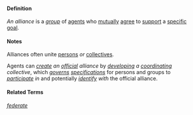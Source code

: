 #### Definition

*An alliance* is a *[group](https://github.com/gcassel/Modular-Organization-Terminology/blob/master/terms/group.md)* of [agents](https://github.com/gcassel/Modular-Organization-Terminology/blob/master/terms/agent.md) who [mutually](https://github.com/gcassel/Modular-Organizing-Terminology/blob/master/terms/mutual.md) [agree](https://github.com/gcassel/Modular-Organizing-Terminology/blob/master/terms/agree.md) to [support](https://github.com/gcassel/Modular-Organizing-Terminology/blob/master/terms/support.md) a [specific](https://github.com/gcassel/Modular-Organizing-Terminology/blob/master/terms/specific.md) [goal](https://github.com/gcassel/Modular-Organizing-Terminology/blob/master/terms/goal.md). 
 
#### Notes

Alliances often unite [persons](https://github.com/gcassel/Modular-Organization-Terminology/blob/master/terms/person.md) *or* [collectives](https://github.com/gcassel/Modular-Organization-Terminology/blob/master/terms/collective.md).

Agents can *[create](https://github.com/gcassel/Modular-Organization-Terminology/blob/master/terms/create.md) an [official](https://github.com/gcassel/Modular-Organization-Terminology/blob/master/terms/official.md) alliance* by *[developing](https://github.com/gcassel/Modular-Organization-Terminology/blob/master/terms/develop.md) a [coordinating](https://github.com/gcassel/Modular-Organization-Terminology/blob/master/terms/coordinate.md) collective*, which *[governs](https://github.com/gcassel/Modular-Organization-Terminology/blob/master/terms/governance.md) [specifications](https://github.com/gcassel/Modular-Organization-Terminology/blob/master/terms/specification.md)* for persons and groups to *[participate](https://github.com/gcassel/Modular-Organization-Terminology/blob/master/terms/participate.md) in* and potentially *[identify](https://github.com/gcassel/Modular-Organization-Terminology/blob/master/terms/identify.md) with* the official alliance.  
#### Related Terms

*[federate](https://github.com/gcassel/Modular-Organization-Terminology/blob/master/terms/federate.md)*
